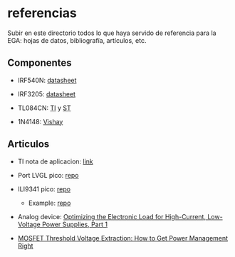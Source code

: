 # referencias

Subir en este directorio todos lo que haya servido de referencia para la EGA: hojas de datos, bibliografía, artículos, etc.

## Componentes
- IRF540N: [datasheet](https://www.farnell.com/datasheets/67691.pdf)
- IRF3205: [datasheet](https://www.infineon.com/dgdl/Infineon-IRF3205-DataSheet-v01_01-EN.pdf)

- TL084CN: [TI](https://www.ti.com/lit/ds/symlink/tl082.pdf) y [ST](https://www.st.com/resource/en/datasheet/cd00000493.pdf)
- 1N4148: [Vishay](https://www.vishay.com/docs/81857/1n4148.pdf)

## Articulos
- TI nota de aplicacion: [link](https://www.ti.com/lit/an/slua045/slua045.pdf?ts=1751020002046)
- Port LVGL pico: [repo](https://github.com/lvgl/lv_port_raspberry_pi_pico_mdk)
- ILI9341 pico: [repo](https://github.com/rprouse/pico-displayDrivs)
  - Example: [repo](https://github.com/rprouse/ILI9341_PICO_DisplayExample)

- Analog device: [Optimizing the Electronic Load for High-Current, Low-Voltage Power Supplies, Part 1](https://www.analog.com/en/resources/technical-articles/optimizing-the-electronic-load-for-highcurrent-lowvoltage-power-supplies-part-1.html)
- [MOSFET Threshold Voltage Extraction: How to Get Power Management Right](https://www.keysight.com/blogs/en/tech/sim-des/2023/08/08/mosfet-threshold-voltage-extraction)